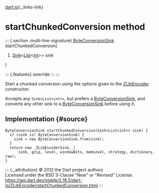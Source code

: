 [dart:io](../../dart-io/dart-io-library){._links-link}

startChunkedConversion method
=============================

::: {.section .multi-line-signature}
[ByteConversionSink](../../dart-convert/byteconversionsink-class)
startChunkedConversion(

1.  [Sink](../../dart-core/sink-class)\<[List](../../dart-core/list-class)\<[int](../../dart-core/int-class)\>\>
    sink

)

::: {.features}
override
:::
:::

Start a chunked conversion using the options given to the
[ZLibEncoder](../zlibencoder-class) constructor.

Accepts any `Sink<List<int>>`, but prefers a
[ByteConversionSink](../../dart-convert/byteconversionsink-class), and
converts any other sink to a
[ByteConversionSink](../../dart-convert/byteconversionsink-class) before
using it.

Implementation {#source}
--------------

``` {.language-dart data-language="dart"}
ByteConversionSink startChunkedConversion(Sink<List<int>> sink) {
  if (sink is! ByteConversionSink) {
    sink = new ByteConversionSink.from(sink);
  }
  return new _ZLibEncoderSink._(
      sink, gzip, level, windowBits, memLevel, strategy, dictionary, raw);
}
```

::: {._attribution}
© 2012 the Dart project authors\
Licensed under the BSD 3-Clause \"New\" or \"Revised\" License.\
<https://api.dart.dev/stable/2.18.5/dart-io/ZLibEncoder/startChunkedConversion.html>
:::

